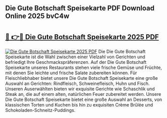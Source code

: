 ## Die Gute Botschaft Speisekarte PDF Download Online 2025 bvC4w

# <h2><a href="http://gc5yum.nevu.top/?p=Die+Gute+Botschaft+Speisekarte">🔗 👉🔴 Die Gute Botschaft Speisekarte 2025 PDF</a></h2>

[![Die Gute Botschaft Speisekarte 2025 PDF](https://i.imgur.com/dBaPXMq.png)](http://gc5yum.nevu.top/?p=Die+Gute+Botschaft+Speisekarte)
Die Die Gute Botschaft Speisekarte ist die Wahl zwischen einer Vielzahl von Gerichten und befriedigt Ihre Geschmackspräferenzen. Auf der Die Gute Botschaft Speisekarte unseres Restaurants stehen viele frische Gemüse und Früchte, mit denen Sie leichte und frische Salate zubereiten können. Für Fleischliebhaber bietet unsere Die Gute Botschaft Speisekarte eine große Auswahl an Gerichten: Rindfleisch, Schweinefleisch, Huhn und Fisch. Unseren Auserwählten bieten wir exquisite Gerichte wie Schaschlik und Steak an, die auf einem alten, natürlichen Feuer zubereitet werden. Unsere Die Gute Botschaft Speisekarte bietet eine große Auswahl an Desserts, von klassischen Torten und Kuchen bis hin zu exquisiten Crème Brûlée und Schokoladen-Schneitz-Puddings.
